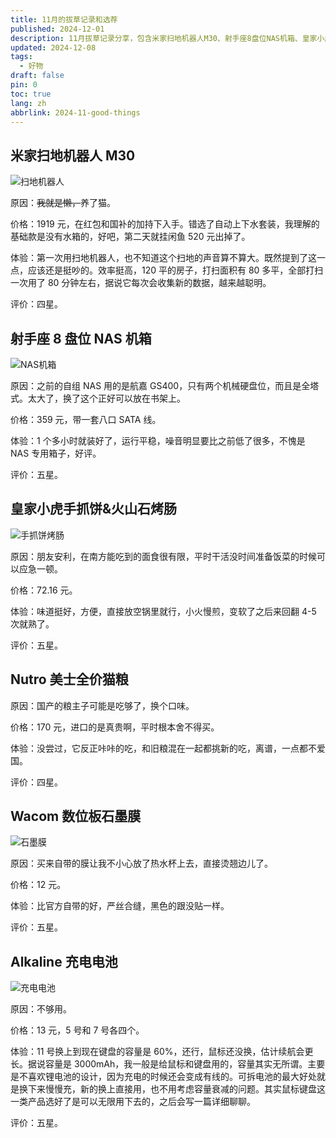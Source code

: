 ```yaml
---
title: 11月的拔草记录和选荐
published: 2024-12-01
description: 11月拔草记录分享，包含米家扫地机器人M30、射手座8盘位NAS机箱、皇家小虎手抓饼、Nutro美士猫粮、Wacom数位板石墨膜、Alkaline充电电池等好物推荐。
updated: 2024-12-08
tags:
  - 好物
draft: false
pin: 0
toc: true
lang: zh
abbrlink: 2024-11-good-things
---
```


## 米家扫地机器人 M30

![扫地机器人](./_images/11月的拔草记录和选荐-1754916654119.webp)

原因：~~我就是懒，~~养了猫。

价格：1919 元，在红包和国补的加持下入手。错选了自动上下水套装，我理解的基础款是没有水箱的，好吧，第二天就挂闲鱼 520 元出掉了。

体验：第一次用扫地机器人，也不知道这个扫地的声音算不算大。既然提到了这一点，应该还是挺吵的。效率挺高，120 平的房子，打扫面积有 80 多平，全部打扫一次用了 80 分钟左右，据说它每次会收集新的数据，越来越聪明。

评价：四星。

## 射手座 8 盘位 NAS 机箱

![NAS机箱](./_images/11月的拔草记录和选荐-1754916668923.webp)

原因：之前的自组 NAS 用的是航嘉 GS400，只有两个机械硬盘位，而且是全塔式。太大了，换了这个正好可以放在书架上。

价格：359 元，带一套八口 SATA 线。

体验：1 个多小时就装好了，运行平稳，噪音明显要比之前低了很多，不愧是 NAS 专用箱子，好评。

评价：五星。

## 皇家小虎手抓饼&火山石烤肠

![手抓饼烤肠](./_images/11月的拔草记录和选荐-1754916687260.webp)

原因：朋友安利，在南方能吃到的面食很有限，平时干活没时间准备饭菜的时候可以应急一顿。

价格：72.16 元。

体验：味道挺好，方便，直接放空锅里就行，小火慢煎，变软了之后来回翻 4-5 次就熟了。

评价：五星。

## Nutro 美士全价猫粮

原因：国产的粮主子可能是吃够了，换个口味。

价格：170 元，进口的是真贵啊，平时根本舍不得买。

体验：没尝过，它反正咔咔的吃，和旧粮混在一起都挑新的吃，离谱，一点都不爱国。

评价：四星。

## Wacom 数位板石墨膜

![石墨膜](./_images/11月的拔草记录和选荐-1754916703540.webp)

原因：买来自带的膜让我不小心放了热水杯上去，直接烫翘边儿了。

价格：12 元。

体验：比官方自带的好，严丝合缝，黑色的跟没贴一样。

评价：五星。

## Alkaline 充电电池

![充电电池](./_images/11月的拔草记录和选荐-1754916719552.webp)

原因：不够用。

价格：13 元，5 号和 7 号各四个。

体验：11 号换上到现在键盘的容量是 60%，还行，鼠标还没换，估计续航会更长。据说容量是 3000mAh，我一般是给鼠标和键盘用的，容量其实无所谓。主要是不喜欢锂电池的设计，因为充电的时候还会变成有线的。可拆电池的最大好处就是换下来慢慢充，新的换上直接用，也不用考虑容量衰减的问题。其实鼠标键盘这一类产品选好了是可以无限用下去的，之后会写一篇详细聊聊。

评价：五星。